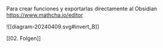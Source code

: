 Para crear funciones y exportarlas directamente al Obsidian
https://www.mathcha.io/editor

![[diagram-20240409.svg#invert_B]]


[[02. Folgen]]
